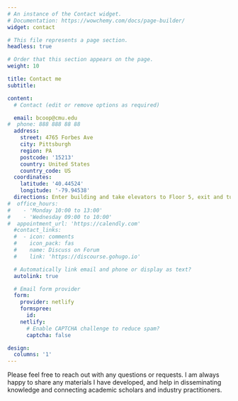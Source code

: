 ```yaml
---
# An instance of the Contact widget.
# Documentation: https://wowchemy.com/docs/page-builder/
widget: contact

# This file represents a page section.
headless: true

# Order that this section appears on the page.
weight: 10

title: Contact me
subtitle:

content:
  # Contact (edit or remove options as required)

  email: bcoop@cmu.edu
#  phone: 888 888 88 88
  address:
    street: 4765 Forbes Ave
    city: Pittsburgh
    region: PA
    postcode: '15213'
    country: United States
    country_code: US
  coordinates:
    latitude: '40.44524'
    longitude: '-79.94538'
  directions: Enter building and take elevators to Floor 5, exit and turn right, then head to Office 5238
#  office_hours:
#    - 'Monday 10:00 to 13:00'
#    - 'Wednesday 09:00 to 10:00'
#  appointment_url: 'https://calendly.com'
  #contact_links:
  #  - icon: comments
  #    icon_pack: fas
  #    name: Discuss on Forum
  #    link: 'https://discourse.gohugo.io'

  # Automatically link email and phone or display as text?
  autolink: true

  # Email form provider
  form:
    provider: netlify
    formspree:
      id:
    netlify:
      # Enable CAPTCHA challenge to reduce spam?
      captcha: false

design:
  columns: '1'
---
```


Please feel free to reach out with any questions or requests. I am always happy to share any materials I have developed, and help in disseminating knowledge and connecting academic scholars and industry practitioners.
